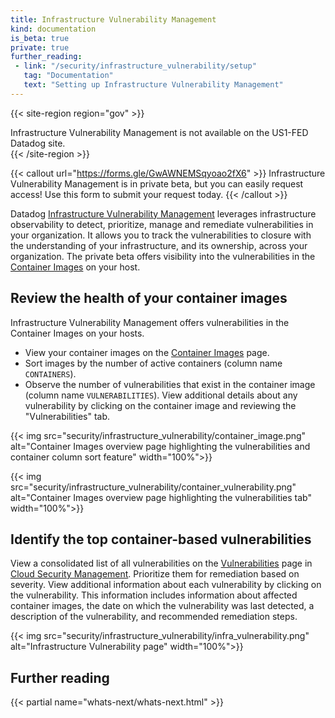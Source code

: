```yaml
---
title: Infrastructure Vulnerability Management
kind: documentation
is_beta: true
private: true
further_reading:
 - link: "/security/infrastructure_vulnerability/setup"
   tag: "Documentation"
   text: "Setting up Infrastructure Vulnerability Management"
---
```


{{< site-region region="gov" >}}
<div class="alert alert-warning">
Infrastructure Vulnerability Management is not available on the US1-FED Datadog site.
</div>
{{< /site-region >}}

{{< callout url="https://forms.gle/GwAWNEMSqyoao2fX6" >}}
  Infrastructure Vulnerability Management is in private beta, but you can easily request access! Use this form to submit your request today.
{{< /callout >}}

Datadog [Infrastructure Vulnerability Management][1] leverages infrastructure observability to detect, prioritize, manage and remediate vulnerabilities in your organization. It allows you to track the vulnerabilities to closure with the understanding of your infrastructure, and its ownership, across your organization. The private beta offers visibility into the vulnerabilities in the [Container Images][2] on your host.

## Review the health of your container images

Infrastructure Vulnerability Management offers vulnerabilities in the Container Images on your hosts.
- View your container images on the [Container Images][2] page. 
- Sort images by the number of active containers (column name `CONTAINERS`).
- Observe the number of vulnerabilities that exist in the container image (column name `VULNERABILITIES`).
View additional details about any vulnerability by clicking on the container image and reviewing the "Vulnerabilities" tab.

{{< img src="security/infrastructure_vulnerability/container_image.png" alt="Container Images overview page highlighting the vulnerabilities and container column sort feature" width="100%">}}

{{< img src="security/infrastructure_vulnerability/container_vulnerability.png" alt="Container Images overview page highlighting the vulnerabilities tab" width="100%">}}


## Identify the top container-based vulnerabilities

View a consolidated list of all vulnerabilities on the [Vulnerabilities][3] page in [Cloud Security Management][4].
Prioritize them for remediation based on severity.
View additional information about each vulnerability by clicking on the vulnerability. This information includes information about affected container images, the date on which the vulnerability was last detected, a description of the vulnerability, and recommended remediation steps.

{{< img src="security/infrastructure_vulnerability/infra_vulnerability.png" alt="Infrastructure Vulnerability page" width="100%">}}

[1]: https://app.datadoghq.com/security/infra-vulnerability
[2]: https://app.datadoghq.com/containers/images
[3]: https://app.datadoghq.com/security/infra-vulnerability
[4]: https://app.datadoghq.com/security/csm

## Further reading

{{< partial name="whats-next/whats-next.html" >}}